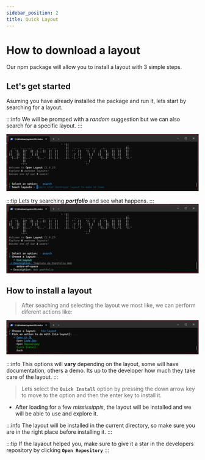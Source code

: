```yaml
---
sidebar_position: 2
title: Quick Layout
---
```


# How to download a layout

Our npm package will allow you to install a layout with 3 simple steps.

## Let's get started

Asuming you have already installed the package and run it, lets start by searching for a layout.

:::info
    We will be promped with a *random* suggestion but we can also search for a specific layout.
:::

![npm-search-suggestion](./img/npm-search-suggestion.png)

:::tip
    Lets try searching ***portfolio*** and see what happens.
:::
![npm-search-portfolio](./img/npm-search-portfolio.png)

## How to install a layout

> After seaching and selecting the layout we most like, we can perform diferent actions like:

![npm-layout-options](./img/npm-layout-options.png)

:::info
    This options will **vary** depending on the layout, some will have documentation, others a demo. Its up to the developer how much they take care of the layout.
:::

> Lets select the **`Quick Install`** option by pressing the down arrow key to move to the option and then the enter key to install it.

* After loading for a few *mississippis*, the layout will be installed and we will be able to use and explore it.

:::info
    The layout will be installed in the current directory, so make sure you are in the right place before installing it.
:::

:::tip 
    If the layaout helped you, make sure to give it a star in the developers repository by clicking **`Open Repository`**
:::